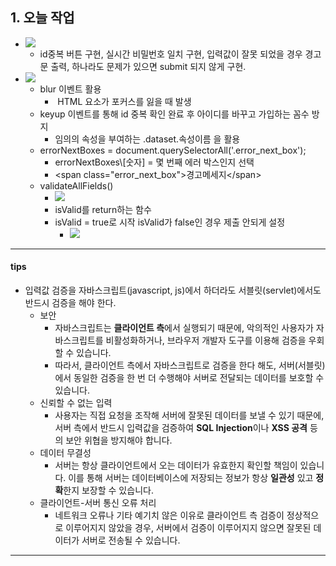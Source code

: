 ## 1. 오늘 작업
- ![](image/20241010%20work1.jpg)
	- id중복 버튼 구현, 실시간 비밀번호 일치 구현, 입력값이 잘못 되었을 경우 경고문 출력, 하나라도 문제가 있으면 submit 되지 않게 구현.
- ![](image/id%20유효성%20검사.jpg)
	- blur 이벤트 활용
		-  HTML 요소가 포커스를 잃을 때 발생
	- keyup 이벤트를 통해 id 중복 확인 완료 후 아이디를 바꾸고 가입하는 꼼수 방지
		- 임의의 속성을 부여하는 .dataset.속성이름 을 활용
	- errorNextBoxes = document.querySelectorAll('.error_next_box');
		- errorNextBoxes\\\[숫자] = 몇 번째 에러 박스인지 선택
		- \<span class="error_next_box">경고메세지\</span>
	- validateAllFields()
		- ![](image/입력값%20validate.jpg)
		- isValid를 return하는 함수
		- isValid = true로 시작 isValid가 false인 경우 제출 안되게 설정
			- ![](image/제출%20버튼%20제어.jpg)

---
#### tips
- 입력값 검증을 자바스크립트(javascript, js)에서 하더라도 서블릿(servlet)에서도 반드시 검증을 해야 한다.
	- 보안
		- 자바스크립트는 **클라이언트 측**에서 실행되기 때문에, 악의적인 사용자가 자바스크립트를 비활성화하거나, 브라우저 개발자 도구를 이용해 검증을 우회할 수 있습니다. 
		- 따라서, 클라이언트 측에서 자바스크립트로 검증을 한다 해도, 서버(서블릿)에서 동일한 검증을 한 번 더 수행해야 서버로 전달되는 데이터를 보호할 수 있습니다.
	- 신뢰할 수 없는 입력
		- 사용자는 직접 요청을 조작해 서버에 잘못된 데이터를 보낼 수 있기 때문에, 서버 측에서 반드시 입력값을 검증하여 **SQL Injection**이나 **XSS 공격** 등의 보안 위협을 방지해야 합니다.
	- 데이터 무결성
		- 서버는 항상 클라이언트에서 오는 데이터가 유효한지 확인할 책임이 있습니다. 이를 통해 서버는 데이터베이스에 저장되는 정보가 항상 **일관성** 있고 **정확**한지 보장할 수 있습니다.
	- 클라이언트-서버 통신 오류 처리
		- 네트워크 오류나 기타 예기치 않은 이유로 클라이언트 측 검증이 정상적으로 이루어지지 않았을 경우, 서버에서 검증이 이루어지지 않으면 잘못된 데이터가 서버로 전송될 수 있습니다.

---
